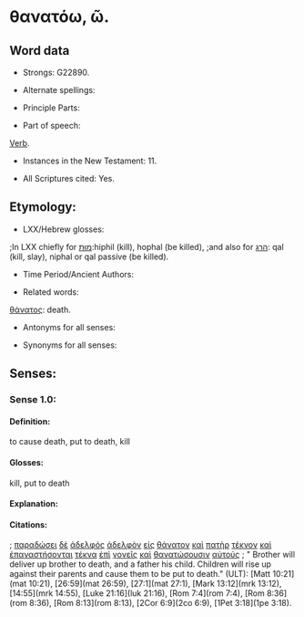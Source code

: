 # θανατόω, ῶ.

<!-- Status: S2=NeedsFinalCheck -->
<!-- Lexica used for edits: BDAG, FFM, LN, A-S  -->

## Word data

* Strongs: G22890.


* Alternate spellings:

* Principle Parts: 

* Part of speech: 

[Verb](http://ugg.readthedocs.io/en/latest/verb.html). 

* Instances in the New Testament: 11.

* All Scriptures cited: Yes.

## Etymology: 

* LXX/Hebrew glosses: 

;In LXX chiefly for [מוּת](//en-uhal/H4191):hiphil (kill), hophal (be killed), 
;and also for [הרג](//en-uhal/H2026): qal (kill, slay), niphal or qal passive (be killed).

* Time Period/Ancient Authors: 

* Related words: 

[θάνατος](../G22880/01.md): death.

* Antonyms for all senses:

* Synonyms for all senses: 

## Senses:

### Sense 1.0: 

#### Definition: 

to cause death, put to death,  kill

#### Glosses:

kill,  put to death

#### Explanation:

#### Citations: 

; [παραδώσει](../G38600/01.md) [δὲ](../G11610/01.md) [ἀδελφὸς](../G00800/01.md) [ἀδελφὸν](../G00800/01.md) [εἰς](../G15190/01.md) [θάνατον](../G22880/01.md) [καὶ](../G25320/01.md) [πατὴρ](../G39620/01.md) [τέκνον](../G50430/01.md) [καὶ](../G25320/01.md) [ἐπαναστήσονται](../G18810/01.md) [τέκνα](../G50430/01.md) [ἐπὶ](../G19090/01.md) [γονεῖς](../G11180/01.md) [καὶ](../G25320/01.md) [θανατώσουσιν](../G22890/01.md) [αὐτούς](../G08460/01.md)
; " Brother will deliver up brother to death, and a father his child. Children will rise up against their parents and cause them to be put to death." (ULT): 
[Matt 10:21](mat 10:21), [26:59](mat 26:59), [27:1](mat 27:1), [Mark 13:12](mrk 13:12), [14:55](mrk 14:55), 
[Luke 21:16](luk 21:16),  [Rom 7:4](rom 7:4), [Rom 8:36](rom 8:36), [Rom 8:13](rom 8:13), 
[2Cor 6:9](2co 6:9),  [1Pet 3:18](1pe 3:18).
